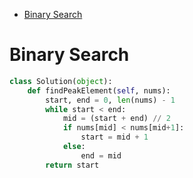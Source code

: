 - [Binary Search](#binary-search)


# Binary Search

```python
class Solution(object):
    def findPeakElement(self, nums):
        start, end = 0, len(nums) - 1
        while start < end:
            mid = (start + end) // 2
            if nums[mid] < nums[mid+1]:
                start = mid + 1
            else:
                end = mid
        return start
```
